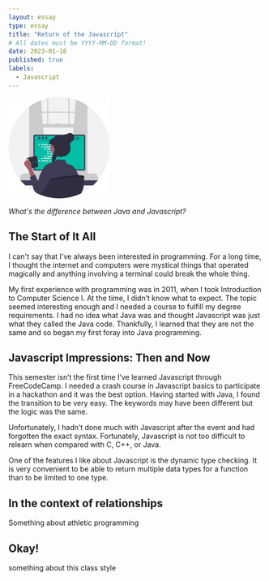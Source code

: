 ```yaml
---
layout: essay
type: essay
title: "Return of the Javascript"
# All dates must be YYYY-MM-DD format!
date: 2023-01-18
published: true
labels:
  - Javascript
---
```


<img width="200px" class="rounded float-start pe-4" src="../img/essays/woman-coding.png">

*What's the difference between Java and Javascript?*

## The Start of It All

I can't say that I've always been interested in programming. For a long time, I thought the internet and computers were mystical things that operated magically and anything involving a terminal could break the whole thing. 

My first experience with programming was in 2011, when I took Introduction to Computer Science I. At the time, I didn’t know what to expect. The topic seemed interesting enough and I needed a course to fulfill my degree requirements. I had no idea what Java was and thought Javascript was just what they called the Java code. Thankfully, I learned that they are not the same and so began my first foray into Java programming.

## Javascript Impressions: Then and Now

This semester isn’t the first time I’ve learned Javascript through FreeCodeCamp. I needed a crash course in Javascript basics to participate in a hackathon and it was the best option. Having started with Java, I found the transition to be very easy. The keywords may have been different but the logic was the same.

Unfortunately, I hadn’t done much with Javascript after the event and had forgotten the exact syntax. Fortunately, Javascript is not too difficult to relearn when compared with C, C++, or Java. 

One of the features I like about Javascript is the dynamic type checking. It is very convenient to be able to return multiple data types for a function than to be limited to one type.  

## In the context of relationships

Something about athletic programming

## Okay!

something about this class style
